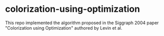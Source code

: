 # colorization-using-optimization

This repo implemented the algorithm proposed in the Siggraph 2004 paper "Colorization using Optimization" authored by Levin et al.
